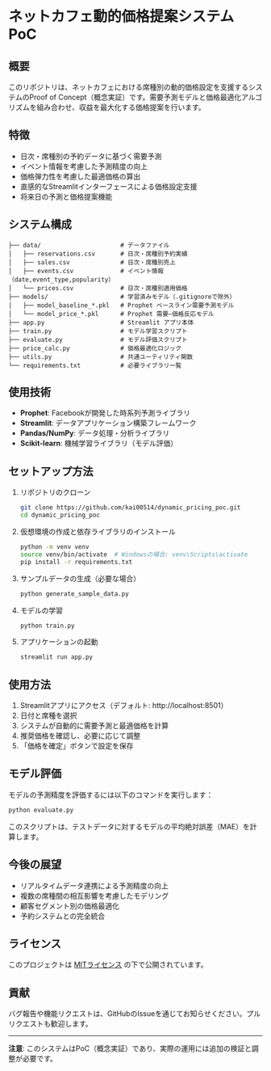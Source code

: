 

# ネットカフェ動的価格提案システム PoC

## 概要

このリポジトリは、ネットカフェにおける席種別の動的価格設定を支援するシステムのProof of Concept（概念実証）です。需要予測モデルと価格最適化アルゴリズムを組み合わせ、収益を最大化する価格提案を行います。

## 特徴

- 日次・席種別の予約データに基づく需要予測
- イベント情報を考慮した予測精度の向上
- 価格弾力性を考慮した最適価格の算出
- 直感的なStreamlitインターフェースによる価格設定支援
- 将来日の予測と価格提案機能

## システム構成

```
├── data/                      # データファイル
│   ├── reservations.csv       # 日次・席種別予約実績
│   ├── sales.csv              # 日次・席種別売上
│   ├── events.csv             # イベント情報（date,event_type,popularity）
│   └── prices.csv             # 日次・席種別適用価格
├── models/                    # 学習済みモデル（.gitignoreで除外）
│   ├── model_baseline_*.pkl   # Prophet ベースライン需要予測モデル
│   └── model_price_*.pkl      # Prophet 需要–価格反応モデル
├── app.py                     # Streamlit アプリ本体
├── train.py                   # モデル学習スクリプト
├── evaluate.py                # モデル評価スクリプト
├── price_calc.py              # 価格最適化ロジック
├── utils.py                   # 共通ユーティリティ関数
└── requirements.txt           # 必要ライブラリ一覧
```

## 使用技術

- **Prophet**: Facebookが開発した時系列予測ライブラリ
- **Streamlit**: データアプリケーション構築フレームワーク
- **Pandas/NumPy**: データ処理・分析ライブラリ
- **Scikit-learn**: 機械学習ライブラリ（モデル評価）

## セットアップ方法

1. リポジトリのクローン
   ```bash
   git clone https://github.com/kai00514/dynamic_pricing_poc.git
   cd dynamic_pricing_poc
   ```

2. 仮想環境の作成と依存ライブラリのインストール
   ```bash
   python -m venv venv
   source venv/bin/activate  # Windowsの場合: venv\Scripts\activate
   pip install -r requirements.txt
   ```

3. サンプルデータの生成（必要な場合）
   ```bash
   python generate_sample_data.py
   ```

4. モデルの学習
   ```bash
   python train.py
   ```

5. アプリケーションの起動
   ```bash
   streamlit run app.py
   ```

## 使用方法

1. Streamlitアプリにアクセス（デフォルト: http://localhost:8501）
2. 日付と席種を選択
3. システムが自動的に需要予測と最適価格を計算
4. 推奨価格を確認し、必要に応じて調整
5. 「価格を確定」ボタンで設定を保存

## モデル評価

モデルの予測精度を評価するには以下のコマンドを実行します：

```bash
python evaluate.py
```

このスクリプトは、テストデータに対するモデルの平均絶対誤差（MAE）を計算します。

## 今後の展望

- リアルタイムデータ連携による予測精度の向上
- 複数の席種間の相互影響を考慮したモデリング
- 顧客セグメント別の価格最適化
- 予約システムとの完全統合

## ライセンス

このプロジェクトは [MITライセンス](LICENSE) の下で公開されています。

## 貢献

バグ報告や機能リクエストは、GitHubのIssueを通じてお知らせください。プルリクエストも歓迎します。

---

**注意**: このシステムはPoC（概念実証）であり、実際の運用には追加の検証と調整が必要です。
